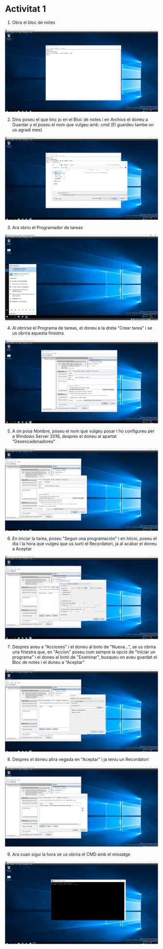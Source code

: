 # Activitat 1

1. Obra el bloc de notes
<img src="Captura de pantalla 2024-10-11 193359.png">



2. Dins poseu el que tinc jo en el Bloc de notes i en Archivo el doneu a Guardar y el poseu el nom que vulgeu amb .cmd (El guardeu tambe on us agradi mes)
<img src="Captura de pantalla 2024-10-11 193541.png">


3. Ara obriu el Programador de tareas
<img src="Captura de pantalla 2024-10-11 193743.png">


4. Al obrirse el Programa de tareas, el doneu a la dreta "Crear tarea" i se us obrira aquesta finestra
<img src="Captura de pantalla 2024-10-11 193903.png">


5. A on posa Nombre, poseu el nom que vulgeu posar i ho configureu per a Windows Server 2016, despres el doneu al apartat "Desencadenadores"
<img src="Captura de pantalla 2024-10-11 194124.png">


6. En iniciar la tarea, poseu "Segun una programación" i en Inicio, poseu el dia i la hora que vulgeu que us surti el Recordatori, ja al acabar el doneu a Aceptar
<img src="Captura de pantalla 2024-10-11 194401.png">


7. Despres aneu a "Acciones" i el doneu al boto de "Nueva...", se us obrira una finestra que, en "Accion" poseu com sempre la opció de "Iniciar un programa" i el doneu al botó de "Examinar", busqueu on aveu guardat el Bloc de notes i el doneu a "Aceptar"
<img src="Captura de pantalla 2024-10-11 194500.png">


8. Despres el doneu altra vegada en "Aceptar" i ja teniu un Recordatori 
<img src="Captura de pantalla 2024-10-11 194547.png">


9. Ara cuan sigui la hora se us obrira el CMD amb el missatge
<img src="Captura de pantalla 2024-10-11 195015.png">


